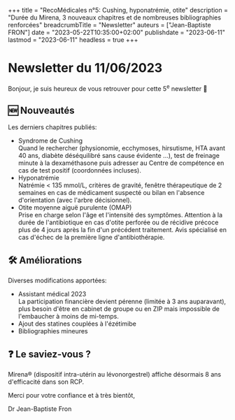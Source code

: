+++
title = "RecoMédicales n°5: Cushing, hyponatrémie, otite"
description = "Durée du Mirena, 3 nouveaux chapitres et de nombreuses bibliographies renforcées"
breadcrumbTitle = "Newsletter"
auteurs = ["Jean-Baptiste FRON"]
date = "2023-05-22T10:35:00+02:00"
publishdate = "2023-06-11"
lastmod = "2023-06-11"
headless = true
+++

# Newsletter du 11/06/2023

Bonjour, je suis heureux de vous retrouver pour cette 5<sup>e</sup> newsletter 📰

## 🆕 Nouveautés

Les derniers chapitres publiés:

- Syndrome de Cushing  
  Quand le rechercher (physionomie, ecchymoses, hirsutisme, HTA avant 40 ans, diabète déséquilibré sans cause évidente ...), test de freinage minute à la dexaméthasone puis adresser au Centre de compétence en cas de test positif (coordonnées incluses).
- Hyponatrémie  
  Natrémie < 135 mmol/L, critères de gravité, fenêtre thérapeutique de 2 semaines en cas de médicament suspecté ou bilan en l'absence d'orientation (avec l'arbre décisionnel).
- Otite moyenne aiguë purulente (OMAP)  
  Prise en charge selon l'âge et l'intensité des symptômes. Attention à la durée de l'antibiotique en cas d'otite perforée ou de récidive précoce plus de 4 jours après la fin d'un précédent traitement. Avis spécialisé en cas d'échec de la première ligne d'antibiothérapie.

## 🛠️ Améliorations

Diverses modifications apportées:

- Assistant médical 2023  
  La participation financière devient pérenne (limitée à 3 ans auparavant), plus besoin d'être en cabinet de groupe ou en ZIP mais impossible de l'embaucher à moins de mi-temps.
- Ajout des statines couplées à l'ézétimibe
- Bibliographies mineures

## ❓ Le saviez-vous ?

Mirena® (dispositif intra-utérin au lévonorgestrel) affiche désormais 8 ans d'efficacité dans son RCP.

Merci pour votre confiance et à très bientôt,

Dr Jean-Baptiste Fron
